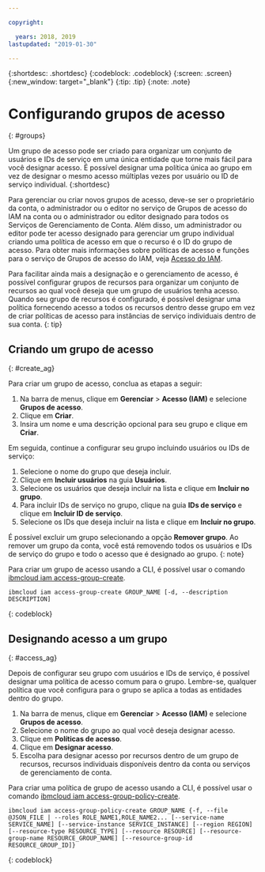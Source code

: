 ```yaml
---

copyright:

  years: 2018, 2019
lastupdated: "2019-01-30"

---
```


{:shortdesc: .shortdesc}
{:codeblock: .codeblock}
{:screen: .screen}
{:new_window: target="_blank"}
{:tip: .tip}
{:note: .note}


# Configurando grupos de acesso
{: #groups}

Um grupo de acesso pode ser criado para organizar um conjunto de usuários e IDs de serviço em uma única entidade que torne mais fácil para você designar acesso. É possível designar uma política única ao grupo em vez
de designar o mesmo acesso múltiplas vezes por usuário ou ID de serviço individual.
{:shortdesc}

Para gerenciar ou criar novos grupos de acesso, deve-se ser o proprietário da conta, o administrador ou o editor no serviço de Grupos de acesso do IAM na conta ou o administrador ou editor designado para todos os Serviços de Gerenciamento de Conta. Além disso, um administrador ou editor pode ter acesso designado para gerenciar um grupo individual criando
uma política de acesso em que o recurso é o ID do grupo de acesso. Para obter mais informações sobre políticas de acesso e funções para o serviço de Grupos de acesso do IAM, veja [Acesso do IAM](/docs/iam?topic=iam-userroles#userroles).

Para facilitar ainda mais a designação e o gerenciamento de acesso, é possível configurar
grupos de recursos para organizar um conjunto de recursos ao qual você deseja que um grupo de usuários
tenha acesso. Quando seu grupo de recursos é configurado, é possível designar uma política fornecendo acesso a
todos os recursos dentro desse grupo em vez de criar políticas de acesso para instâncias de serviço
individuais dentro de sua conta. 
{: tip}

## Criando um grupo de acesso
{: #create_ag}

Para criar um grupo de acesso, conclua as etapas a seguir:

1. Na barra de menus, clique em **Gerenciar** &gt; **Acesso (IAM)** e selecione **Grupos de acesso**.
2. Clique em **Criar**.
3. Insira um nome e uma descrição opcional para seu grupo e clique em **Criar**.

Em seguida, continue a configurar seu grupo incluindo usuários ou IDs de serviço:

1. Selecione o nome do grupo que deseja incluir.
2. Clique em **Incluir usuários** na guia **Usuários**. 
3. Selecione os usuários que deseja incluir na lista e clique em **Incluir no grupo**.
4. Para incluir IDs de serviço no grupo, clique na guia **IDs de serviço** e
clique em **Incluir ID de serviço**.
5. Selecione os IDs que deseja incluir na lista e clique em **Incluir no grupo**.

É possível excluir um grupo selecionando a opção **Remover grupo**. Ao remover um grupo da conta, você está removendo todos os usuários e IDs de serviço do grupo e todo o acesso que é designado ao grupo.
{: note}

Para criar um grupo de acesso usando a CLI, é possível usar o comando [ibmcloud iam access-group-create](/docs/cli/reference/ibmcloud?topic=cloud-cli-ibmcloud_commands_iam#ibmcloud_iam_access_group_create).
```
ibmcloud iam access-group-create GROUP_NAME [-d, --description DESCRIPTION]
```
{: codeblock}


## Designando acesso a um grupo
{: #access_ag}

Depois de configurar seu grupo com usuários e IDs de serviço, é possível designar uma política de acesso
comum para o grupo. Lembre-se, qualquer política que você configura para o grupo se aplica a todas as
entidades dentro do grupo.

1. Na barra de menus, clique em **Gerenciar** &gt; **Acesso (IAM)** e selecione **Grupos de acesso**.
2. Selecione o nome do grupo ao qual você deseja designar acesso. 
3. Clique em **Políticas de acesso**.
4. Clique em **Designar acesso**. 
5. Escolha para designar acesso por recursos dentro de um grupo de recursos, recursos individuais disponíveis dentro da conta ou serviços de gerenciamento de conta.

Para criar uma política de grupo de acesso usando a CLI, é possível usar o comando [ibmcloud iam access-group-policy-create](/docs/cli/reference/ibmcloud?topic=cloud-cli-ibmcloud_commands_iam#ibmcloud_iam_access_group_policy_create).
```
ibmcloud iam access-group-policy-create GROUP_NAME {-f, --file @JSON_FILE | --roles ROLE_NAME1,ROLE_NAME2... [--service-name SERVICE_NAME] [--service-instance SERVICE_INSTANCE] [--region REGION] [--resource-type RESOURCE_TYPE] [--resource RESOURCE] [--resource-group-name RESOURCE_GROUP_NAME] [--resource-group-id RESOURCE_GROUP_ID]}
```
{: codeblock}


